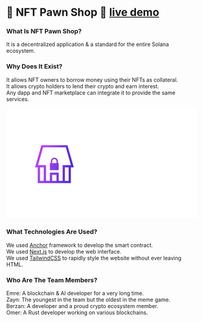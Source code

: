 # 🏪 NFT Pawn Shop 🏪  [live demo](https://solana-devs.github.io/nft-pawn-shop/)
### What Is NFT Pawn Shop?
It is a decentralized application & a standard for the entire Solana ecosystem.

### Why Does It Exist?
It allows NFT owners to borrow money using their NFTs as collateral. <br>
It allows crypto holders to lend their crypto and earn interest. <br>
Any dapp and NFT marketplace can integrate it to provide the same services. 

![nft pawn shop logo](/.github/assets/logo.png)


### What Technologies Are Used?
We used [Anchor](https://www.anchor-lang.com/) framework to develop the smart contract. <br>
We used [Next.js](https://nextjs.org/) to develop the web interface. <br>
We used [TailwindCSS](https://tailwindcss.com/) to rapidly style the website without ever leaving HTML.

### Who Are The Team Members? 
Emre: A blockchain & AI developer for a very long time. <br>
Zayn: The youngest in the team but the oldest in the meme game. <br>
Berzan: A developer and a proud crypto ecosystem member. <br>
Omer: A Rust developer working on various blockchains.  <br>

